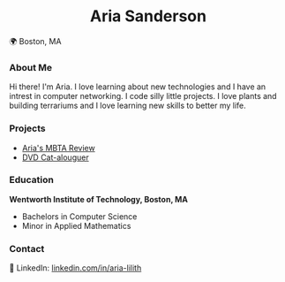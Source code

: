 <h1 align=center>Aria Sanderson</h1>
🌍 Boston, MA

### About Me
Hi there! I'm Aria. I love learning about new technologies and I have an intrest in computer networking. I code silly little projects. I love plants and building terrariums and I love learning new skills to better my life.

### Projects
- [Aria's MBTA Review](https://arialilith.github.io/arias-mbta-review/)
- [DVD Cat-alouguer](https://github.com/hexcatprime/capstone/tree/main)

### Education
**Wentworth Institute of Technology, Boston, MA**
  - Bachelors in Computer Science
  - Minor in Applied Mathematics

### Contact
🔗 LinkedIn: [linkedin.com/in/aria-lilith](https://www.linkedin.com/in/aria-lilith)  
